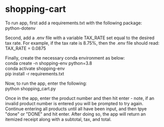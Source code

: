 # shopping-cart

To run app, first add a requirements.txt with the following package:  
    python-dotenv

Second, add a .env file with a variable TAX_RATE set equal to the desired tax rate. For example, if the tax rate is 8.75%, then the .env file should read:  
    TAX_RATE = 0.0875

Finally, create the necessary conda environment as below:      
    conda create -n shopping-env python=3.8  
    conda activate shopping-env  
    pip install -r requirements.txt  

Now, to run the app, enter the following:  
    python shopping_cart.py

Once in the app, enter the product number and then hit enter - note, if an invalid product number is entered you will be prompted to try again. Continue entering all products until all have been input, and then tpye "done" or "DONE" and hit enter. After doing so, the app will return an itemized receipt along with a subtotal, tax, and total. 
